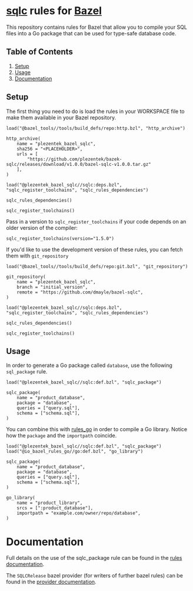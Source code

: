 # [sqlc](https://github.com/kyleconroy/sqlc) rules for [Bazel](https://bazel.build)

This repository contains rules for Bazel that allow you to compile your SQL
files into a Go package that can be used for type-safe database code.

## Table of Contents
1. [Setup](#setup)
2. [Usage](#usage)
3. [Documentation](#documentation)

## Setup
The first thing you need to do is load the rules in your WORKSPACE file to make
them available in your Bazel repository.

```Starlark
load("@bazel_tools//tools/build_defs/repo:http.bzl", "http_archive")

http_archive(
    name = "plezentek_bazel_sqlc",
    sha256 = "<PLACEHOLDER>",
    urls = [
        "https://github.com/plezentek/bazek-sqlc/releases/download/v1.0.0/bazel-sqlc-v1.0.0.tar.gz"
    ],
)

load("@plezentek_bazel_sqlc//sqlc:deps.bzl", "sqlc_register_toolchains", "sqlc_rules_dependencies")

sqlc_rules_dependencies()

sqlc_register_toolchains()
```

Pass in a version to `sqlc_register_toolchains` if your code depends on an
older version of the compiler:

```Starlark
sqlc_register_toolchains(version="1.5.0")
```

If you'd like to use the development version of these rules, you can fetch them
with `git_repository`

```Starlark
load("@bazel_tools//tools/build_defs/repo:git.bzl", "git_repository")

git_repository(
    name = "plezentek_bazel_sqlc",
    branch = "initial_version",
    remote = "https://github.com/dmayle/bazel-sqlc",
)

load("@plezentek_bazel_sqlc//sqlc:deps.bzl", "sqlc_register_toolchains", "sqlc_rules_dependencies")

sqlc_rules_dependencies()

sqlc_register_toolchains()
```

## Usage
In order to generate a Go package called `database`, use the following
`sql_package` rule.

```Starlark
load("@plezentek_bazel_sqlc//sqlc:def.bzl", "sqlc_package")

sqlc_package(
    name = "product_database",
    package = "database",
    queries = ["query.sql"],
    schema = ["schema.sql"],
)
```

You can combine this with [rules_go](https://github.com/bazelbuild/rules_go) in
order to compile a Go library. Notice how the `package` and the `importpath`
coincide.

```Starlark
load("@plezentek_bazel_sqlc//sqlc:def.bzl", "sqlc_package")
load("@io_bazel_rules_go//go:def.bzl", "go_library")

sqlc_package(
    name = "product_database",
    package = "database",
    queries = ["query.sql"],
    schema = ["schema.sql"],
)

go_library(
    name = "product_library",
    srcs = [":product_database"],
    importpath = "example.com/owner/repo/database",
)
```

# Documentation
Full details on the use of the sqlc_package rule can be found in the [rules
documentation](docs/rules.md).

The `SQLCRelease` bazel provider (for writers of further bazel rules) can be
found in the [provider documentation](docs/providers.md).
